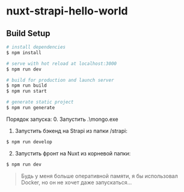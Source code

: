# nuxt-strapi-hello-world

## Build Setup

```bash
# install dependencies
$ npm install

# serve with hot reload at localhost:3000
$ npm run dev

# build for production and launch server
$ npm run build
$ npm run start

# generate static project
$ npm run generate
```

Порядок запуска:
0. Запустить .\mongo.exe
1. Запустить бэкенд на Strapi из папки /strapi:
```bash
$ npm run develop
```
2. Запустить фронт на Nuxt из корневой папки:
```bash
$ npm run dev
```

> Будь у меня больше оперативной памяти, я бы использовал Docker, но он не хочет даже запускаться...
